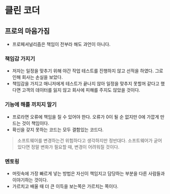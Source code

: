 # 클린 코더
## 프로의 마음가짐
- 프로페셔널리즘은 책임이 전부라 해도 과언이 아니다.

### 책임감 가지기
- 저자는 일정을 맞추기 위해 야간 작업 테스트를 진행하지 않고 선적을 하였다. 그로 인해 회사는 손실을 보았다. 
- 책임감을 가지고 매니저에게 테스트가 끝나지 않아 일정을 맞추지 못할꺼 같다고 했다면 고객의 데이터를 잃지 않고 회사에 피해를 주지도 않았을 것이다.

### 기능에 해를 끼치지 말기
- 프로라면 오류에 책임을 질 수 있어야 한다. 오류가 0이 될 순 없지만 0에 가깝게 만드는 것이 책임이다.
- 확신을 갖지 못하는 코드는 모두 결함있는 코드다.

> 소프트웨어를 변경하는건 위험하다고 생각하지만 정반대다. 소프트웨어가 굳어있다면 정말 변화가 필요할 때, 변경이 어려워질 것이다. 

### 멘토링
- 머릿속에 가장 빠르게 넣는 방법은 자신이 책임지고 담당하는 부분을 다른 사람들과 이야기하는 것이다.
- 가르치고 배울 때 더 큰 이득을 보는쪽은 가르치는 쪽이다.
